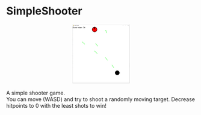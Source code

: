 # SimpleShooter

<p align="center">
<img src="https://github.com/SRingshandl/SimpleShooter/blob/main/Example-Image.png" width="30%">
</p>

A simple shooter game.  
You can move (WASD) and try to shoot a randomly moving target. Decrease hitpoints to 0 with the least shots to win!
